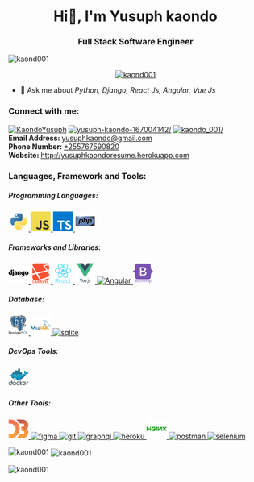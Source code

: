 <h1 align="center">Hi👋, I'm Yusuph kaondo</h1>
<h3 align="center">Full Stack Software Engineer</h3>

<p align="left"> <img src="https://komarev.com/ghpvc/?username=kaond001&label=Profile%20views&color=0e75b6&style=flat" alt="kaond001" /> </p>

<p align="center"> <a href="https://github.com/ryo-ma/github-profile-trophy"><img src="https://github-profile-trophy.vercel.app/?username=kaond001" alt="kaond001" /></a> </p>

- 💬 Ask me about *Python, Django, React Js, Angular, Vue Js*

<h3 align="left">Connect with me:</h3>
<p align="left">
<a href="https://twitter.com/KaondoYusuph" target="blank"><img align="center" src="https://cdn.jsdelivr.net/npm/simple-icons@3.0.1/icons/twitter.svg" alt="KaondoYusuph" height="30" width="40" /></a>
<a href="https://linkedin.com/in/yusuph-kaondo-167004142/" target="blank"><img align="center" src="https://cdn.jsdelivr.net/npm/simple-icons@3.0.1/icons/linkedin.svg" alt="yusuph-kaondo-167004142/" height="30" width="40" /></a>
<a href="https://instagram.com/kaondo_001/" target="blank"><img align="center" src="https://cdn.jsdelivr.net/npm/simple-icons@3.0.1/icons/instagram.svg" alt="kaondo_001/" height="30" width="40" /></a><br>
  <b>Email Address: </b> <a href="mailto:yusuphkaondo@gmail.com">yusuphkaondo@gmail.com</a> <br>
  <b>Phone Number: </b> <a href="tel:+255767590820">+255767590820</a><br>
  <b>Website: </b> <a href="http://yusuphkaondoresume.herokuapp.com/" target"_blank">http://yusuphkaondoresume.herokuapp.com</a>
</p>

<h3 align="left">Languages, Framework and Tools:</h3>
<h5>Programming Languages:</h5>
<p></a> <a href="https://www.python.org" target="_blank"> <img src="https://raw.githubusercontent.com/devicons/devicon/master/icons/python/python-original.svg" alt="python" width="40" height="40"/> </a><a href="https://developer.mozilla.org/en-US/docs/Web/JavaScript" target="_blank"> <img src="https://raw.githubusercontent.com/devicons/devicon/master/icons/javascript/javascript-original.svg" alt="javascript" width="40" height="40"/> </a><a href="https://www.typescriptlang.org/" target="_blank"> <img src="https://raw.githubusercontent.com/devicons/devicon/master/icons/typescript/typescript-original.svg" alt="typescript" width="40" height="40"/> </a><a href="https://www.php.net" target="_blank"> <img src="https://raw.githubusercontent.com/devicons/devicon/master/icons/php/php-original.svg" alt="php" width="40" height="40"/> </a></p>

<h5>Frameworks and Libraries:</h5>
<p><a href="https://www.djangoproject.com/" target="_blank"> 
  <img src="https://github.com/vorillaz/devicons/blob/master/!SVG/django.svg" alt="django" width="40" height="40"/> </a>
   <a href="https://laravel.com/" target="_blank">
       <img src="https://raw.githubusercontent.com/devicons/devicon/master/icons/laravel/laravel-plain-wordmark.svg" alt="laravel" width="40" height="40"/> </a>
       <a href="https://reactjs.org/" target="_blank"> <img src="https://raw.githubusercontent.com/devicons/devicon/master/icons/react/react-original-wordmark.svg" alt="react" width="40" height="40"/> </a>
       <a href="https://vuejs.org/" target="_blank"> <img src="https://raw.githubusercontent.com/devicons/devicon/master/icons/vuejs/vuejs-original-wordmark.svg" alt="vuejs" width="40" height="40"/> </a>
       <a href="https://angular.io/" target="_blank"> <img src="https://angular.io/assets/images/logos/angular/angular.svg" alt="Angular" width="40" height="40"/> </a>
       <a href="https://getbootstrap.com" target="_blank"> <img src="https://raw.githubusercontent.com/devicons/devicon/master/icons/bootstrap/bootstrap-plain-wordmark.svg" alt="bootstrap" width="40" height="40"/> </a>
</p>
<!-- 
<h5>Artificial Intelligence - Machine Learning:</h5>
<p><a href="https://pytorch.org/" target="_blank"> <img src="https://www.vectorlogo.zone/logos/pytorch/pytorch-icon.svg" alt="pytorch" width="40" height="40"/> </a><a href="https://scikit-learn.org/" target="_blank"> <img src="https://upload.wikimedia.org/wikipedia/commons/0/05/Scikit_learn_logo_small.svg" alt="scikit_learn" width="40" height="40"/> </a><a href="https://opencv.org/" target="_blank"> <img src="https://www.vectorlogo.zone/logos/opencv/opencv-icon.svg" alt="opencv" width="40" height="40"/> </a>
</p> -->
<h5>Database:</h5>
<p>
  <a href="https://www.postgresql.org" target="_blank"> <img src="https://raw.githubusercontent.com/devicons/devicon/master/icons/postgresql/postgresql-original-wordmark.svg" alt="postgresql" width="40" height="40"/> </a>
  <a href="https://www.mysql.com/" target="_blank"> <img src="https://raw.githubusercontent.com/devicons/devicon/master/icons/mysql/mysql-original-wordmark.svg" alt="mysql" width="40" height="40"/> </a>
  <a href="https://www.sqlite.org/" target="_blank"> <img src="https://www.vectorlogo.zone/logos/sqlite/sqlite-icon.svg" alt="sqlite" width="40" height="40"/> </a>
</p>

<h5>DevOps Tools:</h5>
<p>
   <a href="https://www.docker.com/" target="_blank"> <img src="https://raw.githubusercontent.com/devicons/devicon/master/icons/docker/docker-original-wordmark.svg" alt="docker" width="40" height="40"/> </a>
</p>
<!-- <h5>Operating Systems:</h5>
<p><a href="https://www.linux.org/" target="_blank"> <img src="https://raw.githubusercontent.com/devicons/devicon/master/icons/linux/linux-original.svg" alt="linux" width="40" height="40"/> </a> , <b>Windows and Mac</b></p> -->

<h5>Other Tools:</h5>
<p align="left">
    <a href="https://d3js.org/" target="_blank"> <img src="https://raw.githubusercontent.com/devicons/devicon/master/icons/d3js/d3js-original.svg" alt="d3js" width="40" height="40"/> </a> 
      <a href="https://www.figma.com/" target="_blank"> <img src="https://www.vectorlogo.zone/logos/figma/figma-icon.svg" alt="figma" width="40" height="40"/> </a> 
      <a href="https://git-scm.com/" target="_blank"> <img src="https://www.vectorlogo.zone/logos/git-scm/git-scm-icon.svg" alt="git" width="40" height="40"/> </a> 
      <a href="https://graphql.org" target="_blank"> <img src="https://www.vectorlogo.zone/logos/graphql/graphql-icon.svg" alt="graphql" width="40" height="40"/> </a>
        <a href="https://heroku.com" target="_blank"> <img src="https://www.vectorlogo.zone/logos/heroku/heroku-icon.svg" alt="heroku" width="40" height="40"/> </a>  
        <a href="https://www.nginx.com" target="_blank"> <img src="https://raw.githubusercontent.com/devicons/devicon/master/icons/nginx/nginx-original.svg" alt="nginx" width="40" height="40"/> </a> 
          <a href="https://postman.com" target="_blank"> <img src="https://www.vectorlogo.zone/logos/getpostman/getpostman-icon.svg" alt="postman" width="40" height="40"/> 
            <a href="https://www.selenium.dev" target="_blank"> <img src="https://raw.githubusercontent.com/detain/svg-logos/780f25886640cef088af994181646db2f6b1a3f8/svg/selenium-logo.svg" alt="selenium" width="40" height="40"/> </a>    </p>

<!-- <h3 align="left">Support:</h3>
<p><a href="https://www.buymeacoffee.com/kaond001" target="_blank"><img src="https://cdn.buymeacoffee.com/buttons/v2/default-green.png" alt="Buy Me A Coffee" style="height: 40px !important;width: 217px !important;" ></a></a><br><br> -->

<img align="left" src="https://github-readme-stats.vercel.app/api/top-langs?username=kaond001&show_icons=true&locale=en&layout=compact" alt="kaond001" /></p>

&nbsp;<img align="center" src="https://github-readme-stats.vercel.app/api?username=kaond001&show_icons=true&locale=en" alt="kaond001" />

<img align="center" src="https://github-readme-streak-stats.herokuapp.com/?user=kaond001&" alt="kaond001" />